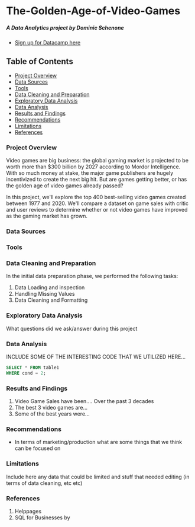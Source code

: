 # The-Golden-Age-of-Video-Games
##### A Data Analytics project by Dominic Schenone 
- [Sign up for Datacamp here](https://datacamp.com)


## Table of Contents
- [Project Overview](#project-overview)
- [Data Sources](#data-sources)
- [Tools](tools)
- [Data Cleaning and Preparation](#data-cleaning-and-preparation)
- [Exploratory Data Analysis](#exploratory-data-analysis)
- [Data Analysis](#data-analysis)
- [Results and Findings](#results-and-findings)
- [Recommendations](#recommendations)
- [Limitations](#limitations)
- [References](#references)

  
### Project Overview 
Video games are big business: the global gaming market is projected to be worth more than $300 billion by 2027 according to Mordor Intelligence. With so much money at stake, the major game publishers are hugely incentivized to create the next big hit. But are games getting better, or has the golden age of video games already passed?

In this project, we'll explore the top 400 best-selling video games created between 1977 and 2020. We'll compare a dataset on game sales with critic and user reviews to determine whether or not video games have improved as the gaming market has grown.

### Data Sources

### Tools 

### Data Cleaning and Preparation
In the initial data preparation phase, we performed the following tasks: 
1. Data Loading and inspection
2. Handling Missing Values
3. Data Cleaning and Formatting

### Exploratory Data Analysis 
What questions did we ask/answer during this project


### Data Analysis 
INCLUDE SOME OF THE INTERESTING CODE THAT WE UTILIZED HERE... 

```SQL
SELECT * FROM table1
WHERE cond = 2;

```

### Results and Findings
1. Video Game Sales have been.... Over the past 3 decades
2. The best 3 video games are...
3. Some of the best years were...


### Recommendations
- In terms of marketing/production what are some things that we think can be focused on

### Limitations
Include here any data that could be limited and stuff that needed editing (in terms of data cleaning, etc etc)

### References
1. Helppages
2. SQL for Businesses by 
